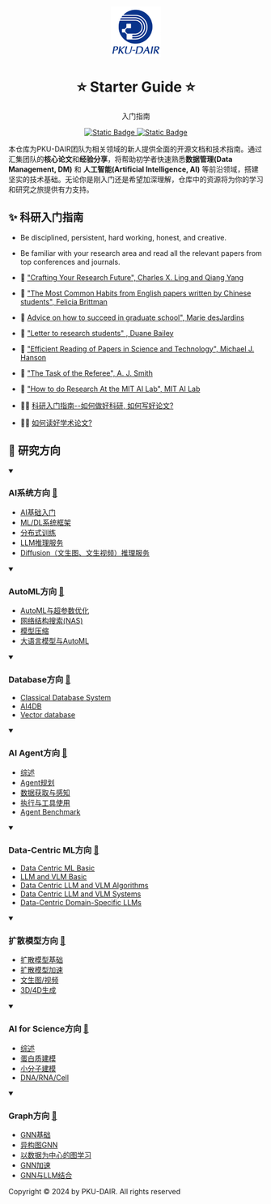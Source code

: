 <p align="center">
    <img width="100px" src="assets/group_logo.png" align="center" alt="PKU-DAIR" />
    <h1 align="center">⭐ Starter Guide ⭐</h1>
    <p align="center">入门指南</p>
    <p align="center">
        <a href="https://github.com/PKU-DAIR">
            <img alt="Static Badge" src="https://img.shields.io/badge/%C2%A9-PKU--DAIR-%230e529d?labelColor=%23003985">
        </a>
        <a href="https://github.com/PKU-DAIR">
            <img alt="Static Badge" src="https://img.shields.io/badge/PKU--DAIR-black?logo=github">
        </a>
    </p>
</p>

本仓库为PKU-DAIR团队为相关领域的新人提供全面的开源文档和技术指南。通过汇集团队的**核心论文**和**经验分享**，将帮助初学者快速熟悉**数据管理(Data Management, DM)** 和 **人工智能(Artificial Intelligence, AI)** 等前沿领域，搭建坚实的技术基础。无论你是刚入门还是希望加深理解，仓库中的资源将为你的学习和研究之旅提供有力支持。

## ✨ 科研入门指南


- Be disciplined, persistent, hard working, honest, and creative.

- Be familiar with your research area and read all the relevant papers from top conferences and journals.

- 📔 ["Crafting Your Research Future", Charles X. Ling and Qiang Yang](https://cuibinpku.github.io/resources/Crafting-Your-Research-Future.pdf)

- 📄 ["The Most Common Habits from English papers written by Chinese students", Felicia Brittman](https://cuibinpku.github.io/resources/chinese-english-problem.pdf)

- 📄 [Advice on how to succeed in graduate school", Marie desJardins](https://cuibinpku.github.io/resources/advice.pdf)

- 📄 ["Letter to research students" , Duane Bailey](https://cuibinpku.github.io/resources/research.pdf)

- 📄 ["Efficient Reading of Papers in Science and Technology", Michael J. Hanson](https://cuibinpku.github.io/resources/efficientReading.pdf)

- 📄 ["The Task of the Referee", A. J. Smith](https://cuibinpku.github.io/resources/reviewing-smith.pdf)

- 📄 ["How to do Research At the MIT AI Lab", MIT AI Lab](https://cuibinpku.github.io/resources/MIT-do-research.pdf)

- 🧑‍🏫 [科研入门指南--如何做好科研, 如何写好论文?](docs/tutorials/how_to_do_research.md)

- 🧑‍🏫 [如何读好学术论文?](docs/tutorials/Readme.md)

## 📑 研究方向

<details open>
<summary>

### AI系统方向 [🔗](docs/systems/Readme.md)

</summary>

- [AI基础入门](docs/systems/Readme.md#AI基础入门)
- [ML/DL系统框架](docs/systems/Readme.md#ML/DL系统框架)
- [分布式训练](docs/systems/Readme.md#分布式训练)
- [LLM推理服务](docs/systems/Readme.md#LLM推理服务)
- [Diffusion（文生图、文生视频）推理服务](docs/systems/Readme.md#diffusion文生图文生视频推理服务)
</details>

<details open>
<summary>

### AutoML方向 [🔗](docs/autoML/Readme.md)

</summary>

- [AutoML与超参数优化](docs/autoML/Readme.md#AutoML与超参数优化)
- [网络结构搜索(NAS)](docs/autoML/Readme.md#网络结构搜索(NAS))
- [模型压缩](docs/autoML/Readme.md#模型压缩)
- [大语言模型与AutoML](docs/autoML/Readme.md#大语言模型与AutoML)
</details>

<details open>
<summary>

### Database方向 [🔗](docs/database/Readme.md)

</summary>

- [Classical Database System](docs/database/Readme.md#Classical-Database-System)
- [AI4DB](docs/database/Readme.md#AI4DB)
- [Vector database](docs/database/Readme.md#Vector-Database)
</details>

<details open>
<summary>

### AI Agent方向 [🔗](docs/aiAgents/Readme.md)

</summary>

- [综述](docs/aiAgents/Readme.md#Survey)
- [Agent规划](docs/aiAgents/Readme.md#Agent-planning)
- [数据获取与感知](docs/aiAgents/Readme.md#Data-acquisition-and-perception)
- [执行与工具使用](docs/aiAgents/Readme.md#Actions/tool-using)
- [Agent Benchmark](docs/aiAgents/Readme.md#Agent-benchmark)
</details>

<details open>
<summary>

### Data-Centric ML方向 [🔗](docs/dcml/Readme.md)

</summary>

- [Data Centric ML Basic](docs/dcml/Readme.md#Data-Centric-ML-Basic)
- [LLM and VLM Basic](docs/dcml/Readme.md#LLM-and-VLM-Basic)
- [Data Centric LLM and VLM Algorithms](docs/dcml/Readme.md#Data-Centric-LLM-and-VLM-Algorithms)
- [Data Centric LLM and VLM Systems](docs/dcml/Readme.md#Data-Centric-LLM-and-VLM-Systems)
- [Data-Centric Domain-Specific LLMs](docs/dcml/Readme.md#Data-Centric-Domain-Specific-LLMs)
</details>

<details open>
<summary>

### 扩散模型方向 [🔗](docs/diffusion/Readme.md)

</summary>

- [扩散模型基础](docs/diffusion/Readme.md#扩散模型基础)
- [扩散模型加速](docs/diffusion/Readme.md#扩散模型加速)
- [文生图/视频](docs/diffusion/Readme.md#文生图/视频)
- [3D/4D生成](docs/diffusion/Readme.md#3D/4D生成)
</details>

<details open>
<summary>

### AI for Science方向 [🔗](docs/science/Readme.md)

</summary>

- [综述](docs/science/Readme.md#Survey)
- [蛋白质建模](docs/science/Readme.md#Protein)
- [小分子建模](docs/science/Readme.md#Small-molecule)
- [DNA/RNA/Cell](docs/science/Readme.md#DNA/RNA/Cell)
</details>

<details open>
<summary>

### Graph方向 [🔗](docs/graphs/Readme.md)

</summary>

- [GNN基础](docs/graphs/Readme.md#GNN基础)
- [异构图GNN](docs/graphs/Readme.md#异构图GNN)
- [以数据为中心的图学习](docs/graphs/Readme.md#以数据为中心的图学习)
- [GNN加速](docs/graphs/Readme.md#GNN加速)
- [GNN与LLM结合](docs/graphs/Readme.md#GNN与LLM结合)

</details>

Copyright © 2024 by PKU-DAIR. All rights reserved

